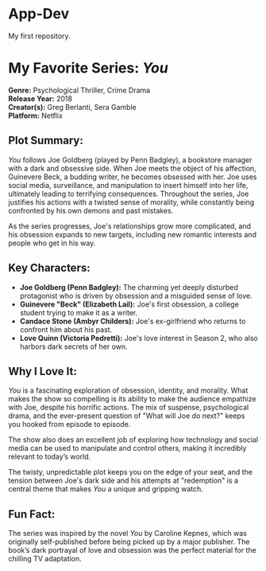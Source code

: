# App-Dev
My first repository.
# **My Favorite Series: *You***

**Genre:** Psychological Thriller, Crime Drama  
**Release Year:** 2018  
**Creator(s):** Greg Berlanti, Sera Gamble  
**Platform:** Netflix

## **Plot Summary:**

*You* follows Joe Goldberg (played by Penn Badgley), a bookstore manager with a dark and obsessive side. When Joe meets the object of his affection, Guinevere Beck, a budding writer, he becomes obsessed with her. Joe uses social media, surveillance, and manipulation to insert himself into her life, ultimately leading to terrifying consequences. Throughout the series, Joe justifies his actions with a twisted sense of morality, while constantly being confronted by his own demons and past mistakes.

As the series progresses, Joe's relationships grow more complicated, and his obsession expands to new targets, including new romantic interests and people who get in his way.

## **Key Characters:**

- **Joe Goldberg (Penn Badgley):** The charming yet deeply disturbed protagonist who is driven by obsession and a misguided sense of love.
- **Guinevere "Beck" (Elizabeth Lail):** Joe's first obsession, a college student trying to make it as a writer.
- **Candace Stone (Ambyr Childers):** Joe's ex-girlfriend who returns to confront him about his past.
- **Love Quinn (Victoria Pedretti):** Joe's love interest in Season 2, who also harbors dark secrets of her own.

## **Why I Love It:**

*You* is a fascinating exploration of obsession, identity, and morality. What makes the show so compelling is its ability to make the audience empathize with Joe, despite his horrific actions. The mix of suspense, psychological drama, and the ever-present question of "What will Joe do next?" keeps you hooked from episode to episode.

The show also does an excellent job of exploring how technology and social media can be used to manipulate and control others, making it incredibly relevant to today’s world.

The twisty, unpredictable plot keeps you on the edge of your seat, and the tension between Joe's dark side and his attempts at "redemption" is a central theme that makes *You* a unique and gripping watch.

## **Fun Fact:**
The series was inspired by the novel *You* by Caroline Kepnes, which was originally self-published before being picked up by a major publisher. The book’s dark portrayal of love and obsession was the perfect material for the chilling TV adaptation.
